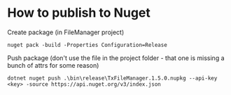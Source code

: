 # How to publish to Nuget

Create package (in FileManager project)
```
nuget pack -build -Properties Configuration=Release
```

Push package (don't use the file in the project folder - that one is missing a bunch of attrs for some reason)
```
dotnet nuget push .\bin\release\TxFileManager.1.5.0.nupkg --api-key  <key> -source https://api.nuget.org/v3/index.json
```
